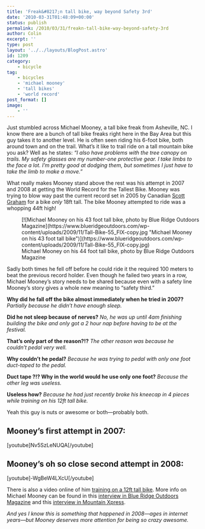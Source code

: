```yaml
---
title: 'Freak&#8217;n tall bike, way beyond Safety 3rd'
date: '2010-03-31T01:48:09+00:00'
status: publish
permalink: /2010/03/31/freakn-tall-bike-way-beyond-safety-3rd
author: Colin
excerpt: ''
type: post
layout: '../../layouts/BlogPost.astro'
id: 1209
category:
    - bicycle
tag:
    - bicycles
    - 'michael mooney'
    - 'tall bikes'
    - 'world record'
post_format: []
image:
    - ''
---
```

Just stumbled across Michael Mooney, a tall bike freak from Asheville, NC. I know there are a bunch of tall bike freaks right here in the Bay Area but this guy takes it to another level. He is often seen riding his 6-foot bike, both around town and on the trail. What’s it like to trail ride on a tall mountain bike you ask? Well as he states: *“I also have problems with the tree canopy on trails. My safety glasses are my number-one protective gear. I take limbs to the face a lot. I’m pretty good at dodging them, but sometimes I just have to take the limb to make a move.”*

What really makes Mooney stand above the rest was his attempt in 2007 and 2008 at getting the World Record for the Tallest Bike. Mooney was trying to blow way past the current record set in 2005 by Canadian [Scott Graham](https://www.bikeroute.com/Recumbents/News/Archives/000077.html) for a bike *only* 18ft tall. The bike Mooney attempted to ride was a whopping 44ft high!

<figure aria-describedby="caption-attachment-1210" class="wp-caption aligncenter" id="attachment_1210" style="width: 480px">[![Michael Mooney on his 43 foot tall bike, photo by Blue Ridge Outdoors Magazine](https://www.blueridgeoutdoors.com/wp-content/uploads/2009/11/Tall-Bike-55_FIX-copy.jpg "Michael Mooney on his 43 foot tall bike")](https://www.blueridgeoutdoors.com/wp-content/uploads/2009/11/Tall-Bike-55_FIX-copy.jpg)<figcaption class="wp-caption-text" id="caption-attachment-1210">Michael Mooney on his 44 foot tall bike, photo by Blue Ridge Outdoors Magazine</figcaption></figure>Sadly both times he fell off before he could ride it the required 100 meters to beat the previous record holder. Even though he failed two years in a row, Michael Mooney’s story needs to be shared because even with a safety line Mooney’s story gives a whole new meaning to “safety third.”

**Why did he fall off the bike almost immediately when he tried in 2007?** *Partially because he didn’t have enough sleep.*

**Did he not sleep because of nerves?** *No, he was up until 4am finishing building the bike and only got a 2 hour nap before having to be at the festival.*

**That’s only part of the reason?!?** *The other reason was because he couldn’t pedal very well.*

**Why couldn’t he pedal?** *Because he was trying to pedal with only one foot duct-taped to the pedal.*

**Duct tape ?!? Why in the world would he use only one foot?** *Because the other leg was useless.*

**Useless how?** *Because he had just recently broke his kneecap in 4 pieces while training on his 12ft tall bike.*

Yeah this guy is nuts or awesome or both—probably both.

Mooney’s first attempt in 2007:
-------------------------------

\[youtube\]Nv5SzLeNUQA\[/youtube\]

Mooney’s oh so close second attempt in 2008:
--------------------------------------------

\[youtube\]-WgBeW4LXcU\[/youtube\]

There is also a video online of him [training on a 12ft tall bike](https://www.youtube.com/watch?v=FKmYi3t65Eg). More info on Michael Mooney can be found in this [interview in Blue Ridge Outdoors Magazine](https://www.blueridgeoutdoors.com/departments/tall-bike-freak/) and this [interview in Mountain Xpress](https://www.mountainx.com/outdoors/2008/080308outdoors).

*And yes I know this is something that happened in 2008—ages in internet years—but Mooney deserves more attention for being so crazy awesome.*